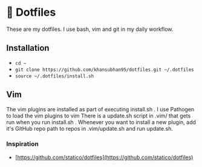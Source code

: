 # 💾 Dotfiles

These are my dotfiles. I use bash, vim and git in my daily workflow.

## Installation

- `cd ~`
- `git clone https://github.com/khansubhan95/dotfiles.git ~/.dotfiles`
- `source ~/.dotfiles/install.sh`

## Vim

The vim plugins are installed as part of executing install.sh . I use Pathogen to load the vim plugins to vim  There is a update.sh script in .vim/ that gets run when you run install.sh . Whenever you want to install a new plugin, add it's GitHub repo path to repos in .vim/update.sh and run update.sh. 

### Inspiration

- [https://github.com/statico/dotfiles](https://github.com/statico/dotfiles)